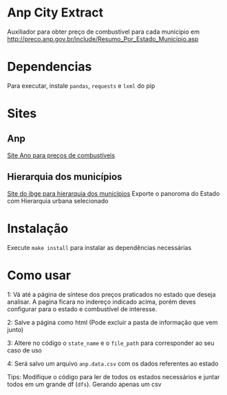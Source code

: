 # Anp City Extract
Auxiliador para obter preço de combustivel para cada municipio em http://preco.anp.gov.br/include/Resumo_Por_Estado_Municipio.asp

# Dependencias
Para executar, instale `pandas`, `requests` e `lxml` do pip

# Sites
## Anp
[Site Ano para preços de combustíveis](http://preco.anp.gov.br/)

## Hierarquia dos municípios
[Site do ibge para hierarquia dos municípios](https://cidades.ibge.gov.br/brasil/rj/panorama)
Exporte o panoroma do Estado com Hierarquia urbana selecionado

# Instalação
Execute `make install` para instalar as dependências necessárias

# Como usar

1: Vá até a página de síntese dos preços praticados no estado que deseja analisar.
A pagina ficara no indereço indicado acima, porém deves configurar para
o estado e combustível de interesse.

2: Salve a página como html (Pode excluir a pasta de informação que vem junto)

3: Altere no código o `state_name` e o `file_path` para corresponder ao seu
caso de uso

4: Será salvo um arquivo `anp.data.csv` com os dados referentes ao estado


Tips:
Modifique o código para ler de todos os estados necessários e juntar todos
em um grande df (`dfs`). Gerando apenas um csv

